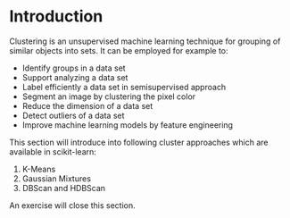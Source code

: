 # Introduction

Clustering is an unsupervised machine learning technique for grouping of similar objects into sets. It can be employed for example to:
<ul>
<li>Identify groups in a data set</li>
<li>Support analyzing a data set</li>
<li>Label efficiently a data set in semisupervised approach</li>
<li>Segment an image by clustering the pixel color</li>
<li>Reduce the dimension of a data set</li>
<li>Detect outliers of a data set</li>
<li>Improve machine learning models by feature engineering</li>
</ul>

This section will introduce into following cluster approaches which are available in scikit-learn:
1. K-Means
2. Gaussian Mixtures
3. DBScan and HDBScan

An exercise will close this section.

